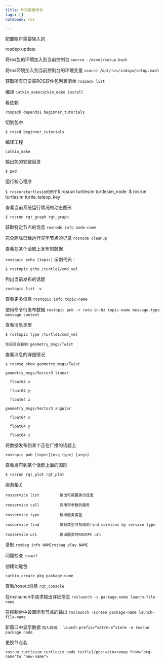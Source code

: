 ```yaml
---
title: ROS常用命令
tags: []
notebook: ros

---
```




配置账户需要输入的

rosdep update



将ros包的环境加入到当前控制台
`source ./devel/setup.bash`

将ros环境加入到当前控制台的环境变量
`source /opt/ros/indigo/setup.bash`


获取所有已安装ROS软件包列表清单
`rospack list`

编译
`catkin_makecatkin_make install`

看依赖

`rospack depends1 beginner_tutorials`



切到包中

`$ roscd beginner_tutorials`

编译工程

`catkin_make`

输出包的安装目录

`$ pwd`

运行核心程序

`$ roscoreturtlesim的例子`$ rosrun turtlesim turtlesim_node`
`$ rosrun turtlesim turtle_teleop_key`

查看当前系统运行情况的动态图形

`$ rosrun rqt_graph rqt_graph`


获取特定节点的信息
`rosnode info node-name`


完全删除已经运行完毕节点的记录
`rosnode cleanup`

查看在某个话题上发布的数据

`rostopic echo [topic]`
示例代码：

`$ rostopic echo /turtle1/cmd_vel`


列出当前发布的话题

`rostopic list -v`

查看更多信息
`rostopic info topic-name`


使用命令行发布数据
`rostopic pub -r rate-in-hz topic-name message-type message content`

查看消息类型

`$ rostopic type /turtle1/cmd_vel`

`你应该会看到:geometry_msgs/Twist`

查看消息的详细情况

`$ rosmsg show geometry_msgs/Twist`

```
geometry_msgs/Vector3 linear

  float64 x

  float64 y

  float64 z

geometry_msgs/Vector3 angular

  float64 x

  float64 y

  float64 z
```



将数据发布到某个正在广播的话题上

`rostopic pub [topic][msg_type] [args]`

查看发布到某个话题上面的图形

`$ rosrun rqt_plot rqt_plot`

服务相关

```
rosservice list         输出可用服务的信息

rosservice call         调用带参数的服务

rosservice type         输出服务类型

rosservice find         依据类型寻找服务find services by service type

rosservice uri          输出服务的ROSRPC uri

```



录制
`rosbag info NAMErosbag play NAME`


问题检查
`roswtf`


创建功能包 

`catkin_create_pkg package-name`


查看/rosout消息
`rqt_console`


在roslaunch中请求输出详细信息
`roslaunch -v package-name launch-file-name`


在控制台中设置所有节点的输出
`roslaunch -screen package-name launch-file-name`


新窗口中显示数据
`加入前缀， launch-prefix=“xetrm-e”xterm -e rosrun package node`


更换节点名

`rosrun turtlesim turtlesim_node turtle1/pos:=tim<remap from="org-name"to "new-name">`



